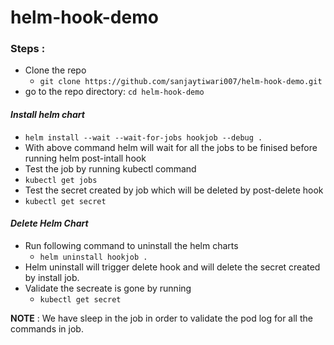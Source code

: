# helm-hook-demo
### __Steps__ :
* Clone the repo
  * `git clone https://github.com/sanjaytiwari007/helm-hook-demo.git`
* go to the repo directory:  `cd helm-hook-demo`

#### _Install helm chart_
  * `helm install --wait --wait-for-jobs hookjob --debug .`
  * With above command helm will wait for all the jobs to be finised before running helm post-intall hook
  * Test the job by running kubectl command
   * `kubectl get jobs`
  * Test the secret created by job which will be deleted by post-delete hook
   * `kubectl get secret`

#### _Delete Helm Chart_
* Run following command to uninstall the helm charts
  * `helm uninstall hookjob .`
* Helm uninstall will trigger delete hook and will delete the secret created by install job.
* Validate the secreate is gone by running
  * `kubectl get secret`

__NOTE__ : We have sleep in the job in order to validate the pod log for all the commands in job.
